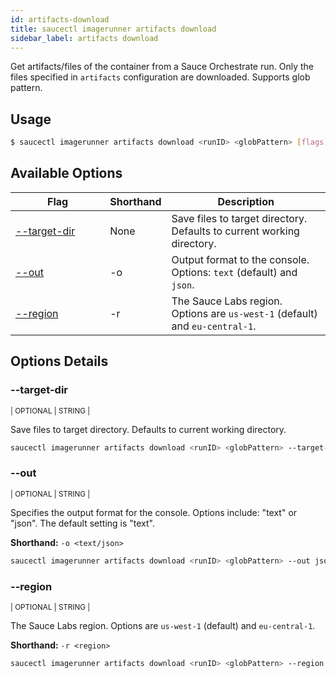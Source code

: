 ```yaml
---
id: artifacts-download
title: saucectl imagerunner artifacts download
sidebar_label: artifacts download
---
```


Get artifacts/files of the container from a Sauce Orchestrate run. Only the files specified in `artifacts` configuration are downloaded. Supports glob pattern.

## Usage

```bash
$ saucectl imagerunner artifacts download <runID> <globPattern> [flags]
```

## Available Options

<table id="table-cli">
  <thead>
    <tr>
      <th width="30%">Flag</th>
      <th width="10%">Shorthand</th>
      <th>Description</th>
    </tr>
  </thead>
  <tbody>
    <tr>
      <td><span className="t-cli"><a href="#--target-dir">--target-dir</a></span></td>
      <td><span className="t-cli">None</span></td>
      <td>Save files to target directory. Defaults to current working directory.</td>
    </tr>
    <tr>
      <td><span className="t-cli"><a href="#--out">--out</a></span></td>
      <td><span className="t-cli">-o</span></td>
      <td>Output format to the console. Options: <code>text</code> (default) and <code>json</code>.</td>
    </tr>
    <tr>
      <td><span className="t-cli"><a href="#--region">--region</a></span></td>
      <td><span className="t-cli">-r</span></td>
      <td>The Sauce Labs region. Options are <code>us-west-1</code> (default) and <code>eu-central-1</code>.</td>
    </tr>
  </tbody>
</table>

## Options Details

### <span className="cli">--target-dir</span>

<div className="cli-desc">
<p><small>| OPTIONAL | STRING |</small></p>

Save files to target directory. Defaults to current working directory.

```bash
saucectl imagerunner artifacts download <runID> <globPattern> --target-dir my-artifacts-dir
```

</div>

### <span className="cli">--out</span>

<div className="cli-desc">
<p><small>| OPTIONAL | STRING |</small></p>

Specifies the output format for the console. Options include: "text" or "json". The default setting is "text".

**Shorthand:** `-o <text/json>`

```bash
saucectl imagerunner artifacts download <runID> <globPattern> --out json
```

</div>

### <span className="cli">--region</span>

<div className="cli-desc">
<p><small>| OPTIONAL | STRING |</small></p>

The Sauce Labs region. Options are `us-west-1` (default) and `eu-central-1`.

**Shorthand:** `-r <region>`

```bash
saucectl imagerunner artifacts download <runID> <globPattern> --region us-west-1
```

</div>